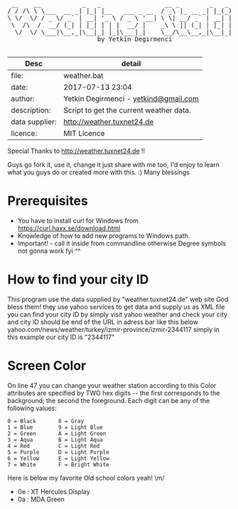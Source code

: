  <pre>
 __    __           _   _                 __ _        _   _             
/ / /\ \ \___  __ _| |_| |__   ___ _ __  / _\ |_ __ _| |_(_) ___  _ __  
\ \/  \/ / _ \/ _` | __| '_ \ / _ \ '__| \ \| __/ _` | __| |/ _ \| '_ \ 
 \  /\  /  __/ (_| | |_| | | |  __/ |    _\ \ || (_| | |_| | (_) | | | |
  \/  \/ \___|\__,_|\__|_| |_|\___|_|    \__/\__\__,_|\__|_|\___/|_| |_|
 						by Yetkin Degirmenci
 </pre>

 | Desc | detail |
| ------ | ------ |
 |file: |weather.bat|
 |date: |2017-07-13 23:04|
 |author:| Yetkin Degirmenci - <yetkind@gmail.com> |
 |description:| Script to get the current weather data.|
 |data supplier:| http://weather.tuxnet24.de|
 |licence:| MIT Licence|
 
 Special Thanks to http://weather.tuxnet24.de !!
 
 Guys go fork it, use it, change it just share with me too, I'd enjoy
 to learn what you guys do or created more with this. :)
 Many blessings
			


# Prerequisites

 - You have to install curl for Windows from https://curl.haxx.se/download.html
 - Knowledge of how to add new programs to Windows path.
 - Important! - call it inside from commandline otherwise Degree symbols not gonna work fyi ^^


# How to find your city ID

  This program use the data supplied by "weather.tuxnet24.de" web site God bless them!
  they use yahoo services to get data and supply us as XML file 
  you can find your city ID by simply visit yahoo weather and check your city
  and city ID should be end of the URL in adress bar like this below
  yahoo.com/news/weather/turkey/izmir-province/izmir-2344117
  simply in this example our city ID is "2344117"



# Screen Color

 On line 47 you can change your weather station according to this
 Color attributes are specified by TWO hex digits -- the first
 corresponds to the background; the second the foreground.  Each digit
 can be any of the following values:

    0 = Black       8 = Gray
    1 = Blue        9 = Light Blue
    2 = Green       A = Light Green
    3 = Aqua        B = Light Aqua
    4 = Red         C = Light Red
    5 = Purple      D = Light Purple
    6 = Yellow      E = Light Yellow
    7 = White       F = Bright White

Here is below my favorite Old school colors yeah! \m/
- 0e : XT Hercules Display
- 0a : MDA Green
